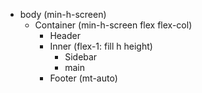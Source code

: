 * body (min-h-screen)
  + Container (min-h-screen flex flex-col)
    - Header
    - Inner (flex-1: fill h height)
      - Sidebar
      - main
    - Footer (mt-auto)
